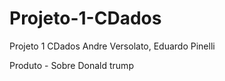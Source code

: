 # Projeto-1-CDados
Projeto 1 CDados Andre Versolato, Eduardo Pinelli


Produto - Sobre Donald trump
